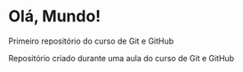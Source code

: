 # Olá, Mundo!
 Primeiro repositório do curso de Git e GitHub

Repositório criado durante uma aula do curso de Git e GitHub